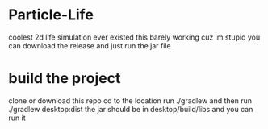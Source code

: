 # Particle-Life
coolest 2d life simulation ever existed
this barely working cuz im stupid
you can download the release and just run the jar file

# build the project 
clone or download this repo
cd to the location 
run
./gradlew
and then run
./gradlew desktop:dist
the jar should be in
desktop/build/libs
and you can run it
